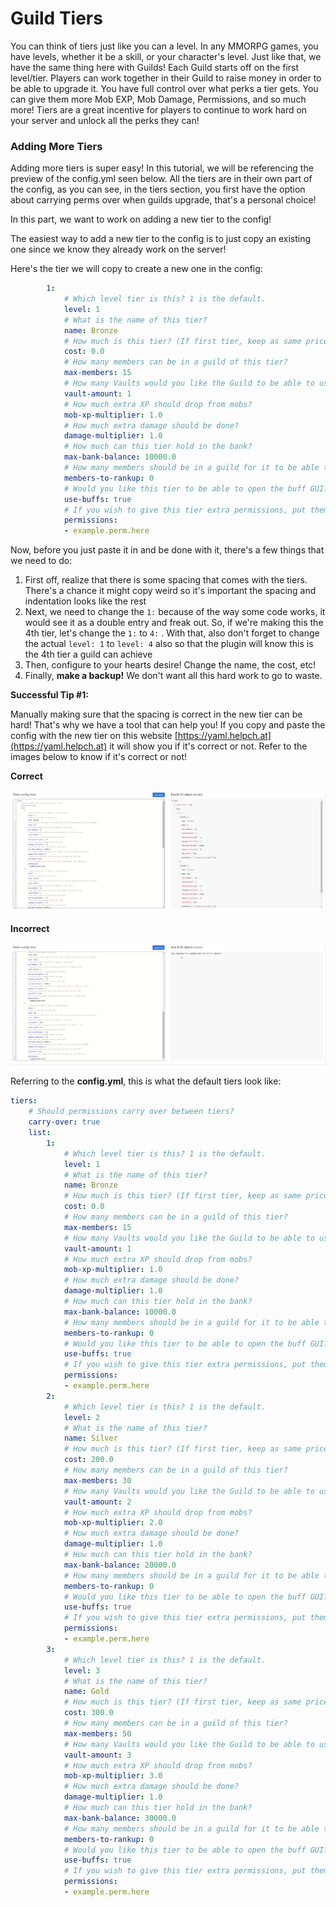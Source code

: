 # Guild Tiers

You can think of tiers just like you can a level. In any MMORPG games, you have levels, whether it be a skill, or your character's level. Just like that, we have the same thing here with Guilds! Each Guild starts off on the first level/tier. Players can work together in their Guild to raise money in order to be able to upgrade it. You have full control over what perks a tier gets. You can give them more Mob EXP, Mob Damage, Permissions, and so much more! Tiers are a great incentive for players to continue to work hard on your server and unlock all the perks they can!

### Adding More Tiers

Adding more tiers is super easy! In this tutorial, we will be referencing the preview of the config.yml seen below. All the tiers are in their own part of the config, as you can see, in the tiers section, you first have the option about carrying perms over when guilds upgrade, that's a personal choice!

In this part, we want to work on adding a new tier to the config!

The easiest way to add a new tier to the config is to just copy an existing one since we know they already work on the server!

Here's the tier we will copy to create a new one in the config:

```yaml
        1:
            # Which level tier is this? 1 is the default.
            level: 1
            # What is the name of this tier?
            name: Bronze
            # How much is this tier? (If first tier, keep as same price as cost creation)
            cost: 0.0
            # How many members can be in a guild of this tier?
            max-members: 15
            # How many Vaults would you like the Guild to be able to use?
            vault-amount: 1
            # How much extra XP should drop from mobs?
            mob-xp-multiplier: 1.0
            # How much extra damage should be done?
            damage-multiplier: 1.0
            # How much can this tier hold in the bank?
            max-bank-balance: 10000.0
            # How many members should be in a guild for it to be able to rankup?
            members-to-rankup: 0
            # Would you like this tier to be able to open the buff GUI?
            use-buffs: true
            # If you wish to give this tier extra permissions, put them here.
            permissions: 
            - example.perm.here
```

Now, before you just paste it in and be done with it, there's a few things that we need to do:

1. First off, realize that there is some spacing that comes with the tiers. There's a chance it might copy weird so it's important the spacing and indentation looks like the rest
2. Next, we need to change the `1:` because of the way some code works, it would see it as a double entry and freak out. So, if we're making this the 4th tier, let's change the `1:` to `4:` . With that, also don't forget to change the actual `level: 1` to `level: 4` also so that the plugin will know this is the 4th tier a guild can achieve
3. Then, configure to your hearts desire! Change the name, the cost, etc!
4. Finally, **make a backup!** We don't want all this hard work to go to waste. 

**Successful Tip \#1:**

Manually making sure that the spacing is correct in the new tier can be hard! That's why we have a tool that can help you! If you copy and paste the config with the new tier on this website [https://yaml.helpch.at](https://yaml.helpch.at) it will show you if it's correct or not. Refer to the images below to know if it's correct or not!

**Correct**

![](../.gitbook/assets/image.png)

**Incorrect**

![](../.gitbook/assets/brave_2019-10_17-16-44-21.png)

Referring to the **config.yml**, this is what the default tiers look like:

```yaml
tiers:
    # Should permissions carry over between tiers?
    carry-over: true
    list:
        1:
            # Which level tier is this? 1 is the default.
            level: 1
            # What is the name of this tier?
            name: Bronze
            # How much is this tier? (If first tier, keep as same price as cost creation)
            cost: 0.0
            # How many members can be in a guild of this tier?
            max-members: 15
            # How many Vaults would you like the Guild to be able to use?
            vault-amount: 1
            # How much extra XP should drop from mobs?
            mob-xp-multiplier: 1.0
            # How much extra damage should be done?
            damage-multiplier: 1.0
            # How much can this tier hold in the bank?
            max-bank-balance: 10000.0
            # How many members should be in a guild for it to be able to rankup?
            members-to-rankup: 0
            # Would you like this tier to be able to open the buff GUI?
            use-buffs: true
            # If you wish to give this tier extra permissions, put them here.
            permissions: 
            - example.perm.here
        2:
            # Which level tier is this? 1 is the default.
            level: 2
            # What is the name of this tier?
            name: Silver
            # How much is this tier? (If first tier, keep as same price as cost creation)
            cost: 200.0
            # How many members can be in a guild of this tier?
            max-members: 30
            # How many Vaults would you like the Guild to be able to use?
            vault-amount: 2
            # How much extra XP should drop from mobs?
            mob-xp-multiplier: 2.0
            # How much extra damage should be done?
            damage-multiplier: 1.0
            # How much can this tier hold in the bank?
            max-bank-balance: 20000.0
            # How many members should be in a guild for it to be able to rankup?
            members-to-rankup: 0
            # Would you like this tier to be able to open the buff GUI?
            use-buffs: true
            # If you wish to give this tier extra permissions, put them here.
            permissions: 
            - example.perm.here
        3:
            # Which level tier is this? 1 is the default.
            level: 3
            # What is the name of this tier?
            name: Gold
            # How much is this tier? (If first tier, keep as same price as cost creation)
            cost: 300.0
            # How many members can be in a guild of this tier?
            max-members: 50
            # How many Vaults would you like the Guild to be able to use?
            vault-amount: 3
            # How much extra XP should drop from mobs?
            mob-xp-multiplier: 3.0
            # How much extra damage should be done?
            damage-multiplier: 1.0
            # How much can this tier hold in the bank?
            max-bank-balance: 30000.0
            # How many members should be in a guild for it to be able to rankup?
            members-to-rankup: 0
            # Would you like this tier to be able to open the buff GUI?
            use-buffs: true
            # If you wish to give this tier extra permissions, put them here.
            permissions: 
            - example.perm.here
```

